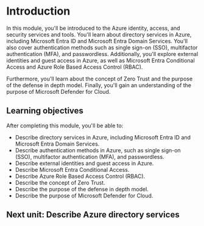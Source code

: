 # **Introduction**

In this module, you'll be introduced to the Azure identity, access, and security services and tools. You'll learn about directory services in Azure, including Microsoft Entra ID and Microsoft Entra Domain Services. You'll also cover authentication methods such as single sign-on (SSO), multifactor authentication (MFA), and passwordless. Additionally, you'll explore external identities and guest access in Azure, as well as Microsoft Entra Conditional Access and Azure Role Based Access Control (RBAC).

Furthermore, you'll learn about the concept of Zero Trust and the purpose of the defense in depth model. Finally, you'll gain an understanding of the purpose of Microsoft Defender for Cloud.

## **Learning objectives**

After completing this module, you'll be able to:

- Describe directory services in Azure, including Microsoft Entra ID and Microsoft Entra Domain Services.
- Describe authentication methods in Azure, such as single sign-on (SSO), multifactor authentication (MFA), and passwordless.
- Describe external identities and guest access in Azure.
- Describe Microsoft Entra Conditional Access.
- Describe Azure Role Based Access Control (RBAC).
- Describe the concept of Zero Trust.
- Describe the purpose of the defense in depth model.
- Describe the purpose of Microsoft Defender for Cloud.

## **Next unit: Describe Azure directory services**
